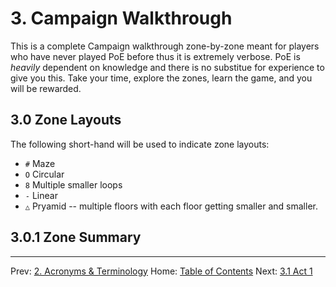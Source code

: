 # 3. Campaign Walkthrough

This is a complete Campaign walkthrough zone-by-zone meant for players who have never played PoE before thus it is extremely verbose.  PoE is _heavily_ dependent on knowledge and there is no substitue for experience to give you this. Take your time, explore the zones, learn the game, and you will be rewarded.

## 3.0 Zone Layouts

The following short-hand will be used to indicate zone layouts:

* `#` Maze
* `O` Circular
* `8` Multiple smaller loops
* `-` Linear
* `△` Pryamid -- multiple floors with each floor getting smaller and smaller.

## 3.0.1 Zone Summary

---

Prev: [2. Acronyms & Terminology](acronyms.md)
Home: [Table of Contents](README.md)
Next: [3.1 Act 1](act1.md)

